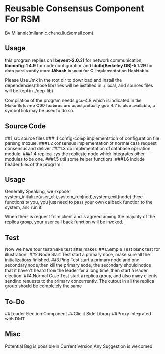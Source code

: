 Reusable Consensus Component For RSM
======================================
By Milannic(milannic.cheng.liu@gmail.com)

Usage
--------------------------------------
this program replies on **libevent-2.0.21** for network communication, **libconfig-1.4.9**  for node configuration and **libdb(Berkeley DB)-5.1.29** for data persistently store.**Uthash** is used for C-implementation Hashtable. 

Please Use ./mk in the root dir to download and install the dependencies(those libraries will be installed in ./.local, and sources files will be kept in ./dep-lib)

Compilation of the program needs gcc-4.8 which is indicated in the Makefile(some C99 features are used),actually gcc-4.7 is also available, a symbol link may be used to do so.

Source Code
-----------------------------------------
##1.src
source files
###1.1 config-comp
implementation of configuration file parsing module.
###1.2 consensus
implementation of normal case request consensus and deliver
###1.3 db
implementation of database operation module.
###1.4 replica-sys
the replicate node which integrates other modules to be one.
###1.5 util
some helper functions.
###1.6 include
header files of the program.


Usage
-----------------------------------------
Generally Speaking, we expose system\_initialize(user\_cb),system\_run(nod),system\_exit(node) three functions to you, you just need to pass your own callback function to the system, and run it. 

When there is request from client and is agreed among the majority of the replica group, your user call back function will be invoked.


Test
----------------------------------------
Now we have four test(make test after make):
##1.Sample Test
blank test for illustration .
##2.Node Start Test
start a primary node, make sure all the initializations finished.
##3.Ping Test
start a primary node and one secondary node,then kill the primary node, the secondary should notice that it haven't heard from the leader for a long time, then start a leader election.
##4.Normal Case Test
start a replica group, and also many clients sending requests to the primary concurrently. The output in all the replica group should be completely the same.


To-Do
-----------------------------------------
##Leader Election Component
##Client Side Library
##Proxy Integrated with DMT


Misc
-----------------------------------------
Potential Bug is possible in Current Version,Any Suggestion is welcomed.
